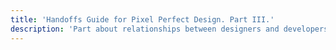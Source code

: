 ```yaml
---
title: 'Handoffs Guide for Pixel Perfect Design. Part III.'
description: 'Part about relationships between designers and developers, fonts, tools for export and UI kits'
---
```

